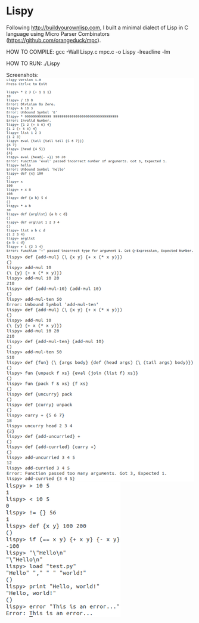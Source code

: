# Lispy
Following http://buildyourownlisp.com, I built a minimal dialect of Lisp in C language using Micro Parser Combinators (https://github.com/orangeduck/mpc).

HOW TO COMPILE: gcc -Wall Lispy.c mpc.c -o Lispy -lreadline -lm

HOW TO RUN: ./Lispy

Screenshots:
![1](pics/1.png)
![2](pics/2.png)
![3](pics/3.png)
